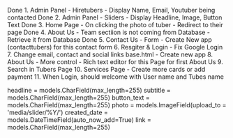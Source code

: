 Done 1. Admin Panel - Hiretubers - Display Name, Email, Youtuber being contacted
Done 2. Admin Panel - Sliders - Display Headline, Image, Button Text
Done 3. Home Page - On clicking the photo of tuber - Redirect to their page
Done 4. About Us - Team sectiion is not coming from Database - Retrieve it from Database
Done 5. Contact Us - Form - Create New app (contacttubers) for this contact form
6. Resgiter & Login - Fix Google Login
7. Change email, contact and social links base.html - Create new app
8. About Us - More control - Rich text editor for this Page for first About Us
9. Search in Tubers Page
10. Services Page - Create more cards or add payment
11. When Login, should welcome with User name and Tubes name

headline = models.CharField(max_length=255)
    subtitle = models.CharField(max_length=255)
    button_text = models.CharField(max_length=255)
    photo = models.ImageField(upload_to = 'media/slider/%Y/')
    created_date = models.DateTimeField(auto_now_add=True)
    link = models.CharField(max_length=255)